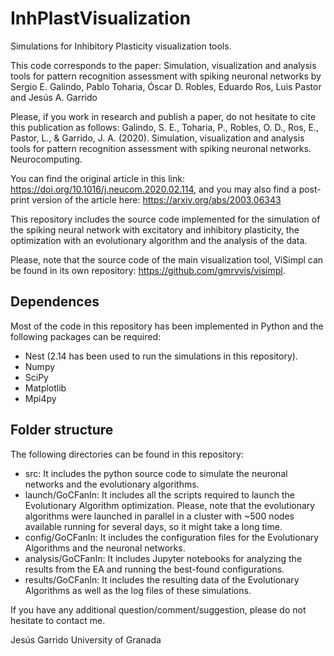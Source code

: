 # InhPlastVisualization
Simulations for Inhibitory Plasticity visualization tools. 

This code corresponds to the paper: 
Simulation, visualization and analysis tools for pattern recognition assessment with spiking neuronal networks
by Sergio E. Galindo, Pablo Toharia, Óscar D. Robles, Eduardo Ros, Luis Pastor and Jesús A. Garrido

Please, if you work in research and publish a paper, do not hesitate to cite this publication as follows:
Galindo, S. E., Toharia, P., Robles, O. D., Ros, E., Pastor, L., & Garrido, J. A. (2020). Simulation, visualization and analysis tools for pattern recognition assessment with spiking neuronal networks. Neurocomputing.

You can find the original article in this link: https://doi.org/10.1016/j.neucom.2020.02.114, and you 
may also find a post-print version of the article here: https://arxiv.org/abs/2003.06343

This repository includes the source code implemented for the simulation of the spiking neural network with
excitatory and inhibitory plasticity, the optimization with an evolutionary algorithm and the analysis of the data.

Please, note that the source code of the main visualization tool, ViSimpl can be found in its own repository: https://github.com/gmrvvis/visimpl.

## Dependences
Most of the code in this repository has been implemented in Python and the following packages can be required:
- Nest (2.14 has been used to run the simulations in this repository).
- Numpy
- SciPy
- Matplotlib
- Mpi4py

## Folder structure
The following directories can be found in this repository:
- src: It includes the python source code to simulate the neuronal networks and the evolutionary algorithms.
- launch/GoCFanIn: It includes all the scripts required to launch the Evolutionary Algorithm optimization. Please,
note that the evolutionary algorithms were launched in parallel in a cluster with ~500 nodes available running for several days,
so it might take a long time.
- config/GoCFanIn: It includes the configuration files for the Evolutionary Algorithms and the neuronal networks.
- analysis/GoCFanIn: It includes Jupyter notebooks for analyzing the results from the EA and running the best-found configurations.
- results/GoCFanIn: It includes the resulting data of the Evolutionary Algorithms as well as the log files of these simulations.

If you have any additional question/comment/suggestion, please do not hesitate to contact me.

Jesús Garrido
University of Granada

